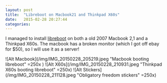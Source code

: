 ```yaml
---
layout: post
title:  "Libreboot on Macbook21 and Thinkpad X60s"
date:   2015-02-28 20:27:44
categories:
---
```


I managed to install [libreboot] on both a old 2007 Macbook 2,1 and a Thinkpad X60s.
The macbook has a broken monitor (which I got off ebay for $50), so I will use it as a server!

![Alt Macbook](/img/IMG_20150228_205219.jpeg "Macbook booting libreboot" =250x )
![Alt X60s](/img/IMG_20150228_210931.jpeg "Thinkpad X60s booting libreboot" =250x)
![Alt Stickers](/img/IMG_20150228_211128.jpeg "Obligatory freedom stickers" =250x)

[libreboot]: http://www.libreboot.org
